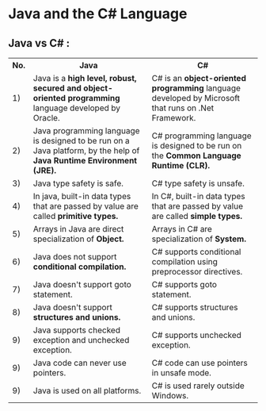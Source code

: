 # Java and the C# Language

## Java vs C# :

<table class="alt">
   <tbody><tr>
      <th>No.</th>
      <th>Java</th>
      <th>C#</th>
   </tr>
   <tr>
      <td>1)</td>
      <td>Java is a <strong>high level, robust, secured and object-oriented programming</strong> language developed by Oracle.</td>
      <td>C# is an <strong>object-oriented programming</strong> language developed by Microsoft that runs on .Net Framework.</td>
   </tr>
   <tr>
      <td>2)</td>
      <td>Java programming language is designed to be run on a Java platform, by the help of <strong>Java Runtime Environment (JRE).</strong></td>
      <td>C# programming language is designed to be run on the <strong>Common Language Runtime (CLR).</strong></td>
   </tr>
   <tr>
      <td>3)</td>
      <td>Java type safety is safe.</td>
      <td>C# type safety is unsafe.</td>
   </tr>
   <tr>
      <td>4)</td>
      <td>In java, built-in data types that are passed by value are called <strong>primitive types.</strong></td>
      <td>In C#, built-in data types that are passed by value are called <strong>simple types.</strong></td>
   </tr>
   <tr>
      <td>5)</td>
      <td>Arrays in Java are direct specialization of <strong>Object.</strong></td>
      <td>Arrays in C# are specialization of <strong>System.</strong></td>
   </tr>
   <tr>
      <td>6)</td>
      <td>Java does not support <strong>conditional compilation.</strong></td>
      <td>C# supports conditional compilation using preprocessor directives.</td>
   </tr>
   <tr>
      <td>7)</td>
      <td>Java doesn't support goto statement.</td>
      <td>C# supports goto statement.</td>
   </tr>
   <tr>
      <td>8)</td>
      <td>Java doesn't support <strong>structures and unions.</strong></td>
      <td>C# supports structures and unions.</td>
   </tr> 
   <tr>
      <td>9)</td>
      <td>Java supports checked exception and unchecked exception.</td>
      <td>C# supports unchecked exception.</td>
   </tr>
   <tr>
      <td>9)</td>
      <td>Java code can never use pointers.</td>
      <td>C# code can use pointers in unsafe mode.</td>
   </tr>
   <tr>
      <td>9)</td>
      <td>Java is used on all platforms.</td>
      <td>C# is used rarely outside Windows.</td>
   </tr>
</tbody></table>

